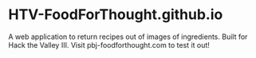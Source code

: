 # HTV-FoodForThought.github.io
A web application to return recipes out of images of ingredients. Built for Hack the Valley III.
Visit pbj-foodforthought.com to test it out!
